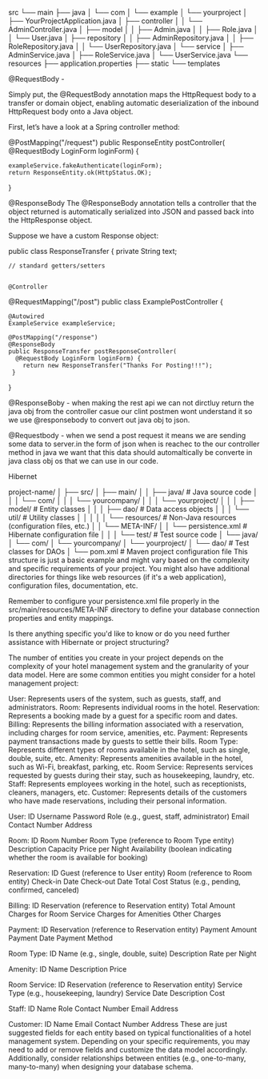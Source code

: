 src
└── main
    ├── java
    │   └── com
    │       └── example
    │           └── yourproject
    │               ├── YourProjectApplication.java
    │               ├── controller
    │               │   └── AdminController.java
    │               ├── model
    │               │   ├── Admin.java
    │               │   ├── Role.java
    │               │   └── User.java
    │               ├── repository
    │               │   ├── AdminRepository.java
    │               │   ├── RoleRepository.java
    │               │   └── UserRepository.java
    │               └── service
    │                   ├── AdminService.java
    │                   ├── RoleService.java
    │                   └── UserService.java
    └── resources
        ├── application.properties
        ├── static
        └── templates


@RequestBody - 

Simply put, the @RequestBody annotation maps the HttpRequest body to a transfer or domain object, enabling automatic deserialization of the inbound HttpRequest body onto a Java object.

First, let’s have a look at a Spring controller method:

@PostMapping("/request")
public ResponseEntity postController(
  @RequestBody LoginForm loginForm) {
 
    exampleService.fakeAuthenticate(loginForm);
    return ResponseEntity.ok(HttpStatus.OK);
}

@ResponseBody
The @ResponseBody annotation tells a controller that the object returned is automatically serialized into JSON and passed back into the HttpResponse object.

Suppose we have a custom Response object:

public class ResponseTransfer {
    private String text; 
    
    // standard getters/setters


    @Controller
@RequestMapping("/post")
public class ExamplePostController {

    @Autowired
    ExampleService exampleService;

    @PostMapping("/response")
    @ResponseBody
    public ResponseTransfer postResponseController(
      @RequestBody LoginForm loginForm) {
        return new ResponseTransfer("Thanks For Posting!!!");
     }
}


@ResponseBoby - when making the rest api we can not dirctluy return the java obj from the controller casue our clint postmen wont understand it so we use @responsebody to convert out java obj to json. 

@Requestbody - when we send a post request it means we are sending some data to server.in the form of json when is reachec to the our controller method in java we want that this data should automaltically be converte in java class obj os that we can use in our code. 




Hibernet

project-name/
│
├── src/
│   ├── main/
│   │   ├── java/                  # Java source code
│   │   │   └── com/
│   │   │       └── yourcompany/
│   │   │           └── yourproject/
│   │   │               ├── model/           # Entity classes
│   │   │               ├── dao/             # Data access objects
│   │   │               └── util/            # Utility classes
│   │   │
│   │   └── resources/             # Non-Java resources (configuration files, etc.)
│   │       └── META-INF/
│   │           └── persistence.xml    # Hibernate configuration file
│   │
│   └── test/                      # Test source code
│       └── java/
│           └── com/
│               └── yourcompany/
│                   └── yourproject/
│                       └── dao/     # Test classes for DAOs
│
└── pom.xml                        # Maven project configuration file
This structure is just a basic example and might vary based on the complexity and specific requirements of your project. You might also have additional directories for things like web resources (if it's a web application), configuration files, documentation, etc.

Remember to configure your persistence.xml file properly in the src/main/resources/META-INF directory to define your database connection properties and entity mappings.

Is there anything specific you'd like to know or do you need further assistance with Hibernate or project structuring?




The number of entities you create in your project depends on the complexity of your hotel management system and the granularity of your data model. Here are some common entities you might consider for a hotel management project:

User:  Represents users of the system, such as guests, staff, and administrators.
Room:  Represents individual rooms in the hotel.
Reservation:  Represents a booking made by a guest for a specific room and dates.
Billing:  Represents the billing information associated with a reservation, including charges for room service, amenities, etc.
Payment:  Represents payment transactions made by guests to settle their bills.
Room Type:  Represents different types of rooms available in the hotel, such as single, double, suite, etc.
Amenity:  Represents amenities available in the hotel, such as Wi-Fi, breakfast, parking, etc.
Room Service:  Represents services requested by guests during their stay, such as housekeeping, laundry, etc.
Staff:  Represents employees working in the hotel, such as receptionists, cleaners, managers, etc.
Customer:  Represents details of the customers who have made reservations, including their personal information.


User:
ID
Username
Password
Role (e.g., guest, staff, administrator)
Email
Contact Number
Address

Room:
ID
Room Number
Room Type (reference to Room Type entity)
Description
Capacity
Price per Night
Availability (boolean indicating whether the room is available for booking)

Reservation:
ID
Guest (reference to User entity)
Room (reference to Room entity)
Check-in Date
Check-out Date
Total Cost
Status (e.g., pending, confirmed, canceled)

Billing:
ID
Reservation (reference to Reservation entity)
Total Amount
Charges for Room Service
Charges for Amenities
Other Charges

Payment:
ID
Reservation (reference to Reservation entity)
Payment Amount
Payment Date
Payment Method

Room Type:
ID
Name (e.g., single, double, suite)
Description
Rate per Night

Amenity:
ID
Name
Description
Price

Room Service:
ID
Reservation (reference to Reservation entity)
Service Type (e.g., housekeeping, laundry)
Service Date
Description
Cost

Staff:
ID
Name
Role
Contact Number
Email
Address

Customer:
ID
Name
Email
Contact Number
Address
These are just suggested fields for each entity based on typical functionalities of a hotel management system. Depending on your specific requirements, you may need to add or remove fields and customize the data model accordingly. Additionally, consider relationships between entities (e.g., one-to-many, many-to-many) when designing your database schema.





